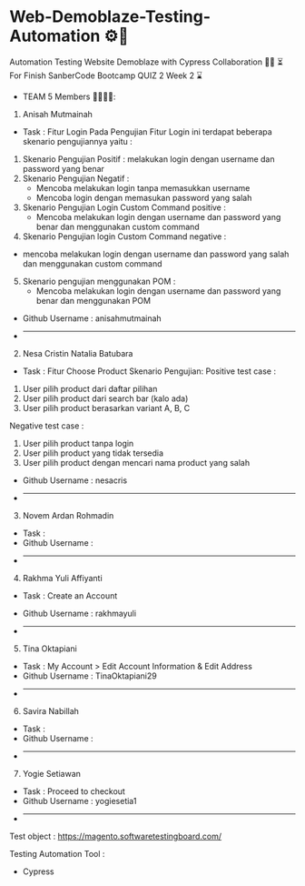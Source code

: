 # Web-Demoblaze-Testing-Automation ⚙️🔧
Automation Testing Website Demoblaze with Cypress Collaboration 🤝🤝
⏳ For Finish SanberCode Bootcamp QUIZ 2 Week 2 ⌛️

- TEAM 5 Members 👨‍💻👩‍💻:
1. Anisah Mutmainah
- Task : Fitur Login 
Pada Pengujian Fitur Login ini terdapat beberapa skenario pengujiannya yaitu : 
 1. Skenario Pengujian Positif : melakukan login dengan username dan password yang benar
 2. Skenario Pengujian Negatif : 
    - Mencoba melakukan login tanpa memasukkan username 
    - Mencoba login dengan memasukan password yang salah
 3. Skenario Pengujian Login Custom Command positive :
    - Mencoba melakukan login dengan username dan password yang benar dan menggunakan custom command
 4. Skenario Pengujian login  Custom Command negative : 
   - mencoba melakukan login dengan username dan password yang salah dan menggunakan custom command
 5. Skenario pengujian menggunakan POM : 
    - Mencoba melakukan login dengan username dan password yang benar dan menggunakan POM
- Github Username : anisahmutmainah
- ______________________________
2. Nesa Cristin Natalia Batubara
- Task : Fitur Choose Product
Skenario Pengujian:
Positive test case :
1. User pilih product dari daftar pilihan
2. ⁠User pilih product dari search bar (kalo ada) 
3. ⁠User pilih product berasarkan variant A, B, C

Negative test case : 
1. User pilih product tanpa login
2. ⁠User pilih product yang tidak tersedia
3. ⁠User pilih product dengan mencari nama product yang salah

- Github Username : nesacris
- ______________________________
3. Novem Ardan Rohmadin
- Task :
- Github Username :
- ______________________________
4. Rakhma Yuli Affiyanti
- Task : Create an Account 

- Github Username : rakhmayuli
- ______________________________
5. Tina Oktapiani
- Task : My Account > Edit Account Information & Edit Address
- Github Username : TinaOktapiani29
- ______________________________
6. Savira Nabillah
- Task :
- Github Username :
- ______________________________
7. Yogie Setiawan
- Task : Proceed to checkout
- Github Username : yogiesetia1
- ______________________________

Test object : 
https://magento.softwaretestingboard.com/

Testing Automation Tool :
- Cypress
